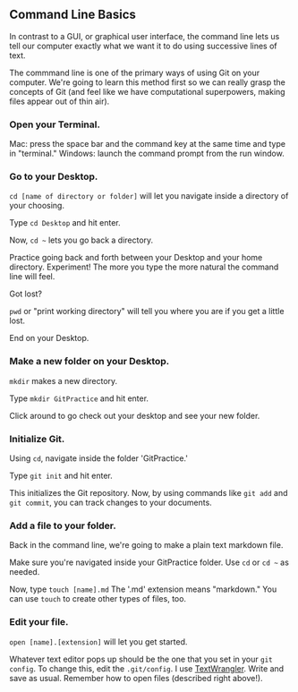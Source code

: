 ## Command Line Basics

In contrast to a GUI, or graphical user interface, the command line lets us tell our computer exactly what we want it to do using successive lines of text. 

The commmand line is one of the primary ways of using Git on your computer. We're going to learn this method first so we can really grasp the concepts of Git (and feel like we have computational superpowers, making files appear out of thin air). 

### Open your Terminal. 

Mac: press the space bar and the command key at the same time and type in "terminal."
Windows: launch the command prompt from the run window. 

### Go to your Desktop.

`cd [name of directory or folder]` will let you navigate inside a directory of your choosing.

Type `cd Desktop` and hit enter.

Now, `cd ~` lets you go back a directory.

Practice going back and forth between your Desktop and your home directory. Experiment! The more you type the more natural the command line will feel. 

Got lost?

`pwd` or "print working directory" will tell you where you are if you get a little lost.

End on your Desktop. 

### Make a new folder on your Desktop.

`mkdir` makes a new directory.

Type `mkdir GitPractice` and hit enter. 

Click around to go check out your desktop and see your new folder. 

### Initialize Git. 

Using `cd`, navigate inside the folder 'GitPractice.' 

Type `git init` and hit enter.

This initializes the Git repository. Now, by using commands like `git add` and `git commit`, you can track changes to your documents.

### Add a file to your folder. 

Back in the command line, we're going to make a plain text markdown file.

Make sure you're navigated inside your GitPractice folder. Use `cd` or `cd ~` as needed.
 
Now, type `touch [name].md` The '.md' extension means "markdown." You can use `touch` to create other types of files, too.

### Edit your file.

`open [name].[extension]` will let you get started.

Whatever text editor pops up should be the one that you set in your `git config`. To change this, edit the `.git/config`. I use [TextWrangler](http://www.barebones.com/products/textwrangler/). Write and save as usual. Remember how to open files (described right above!).